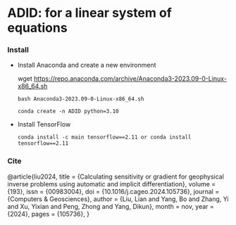 # ADID: for a linear system of equations

### Install
- Install Anaconda and create a new environment

  wget https://repo.anaconda.com/archive/Anaconda3-2023.09-0-Linux-x86_64.sh

  `bash Anaconda3-2023.09-0-Linux-x86_64.sh`

  `conda create -n ADID python=3.10`

- Install TensorFlow

  `conda install -c main tensorflow==2.11 or conda install tensorflow==2.11`

### Cite

@article{liu2024,
	title = {Calculating sensitivity or gradient for geophysical inverse problems using automatic and implicit differentiation},
	volume = {193},
	issn = {00983004},
	doi = {10.1016/j.cageo.2024.105736},
	journal = {Computers \& Geosciences},
	author = {Liu, Lian and Yang, Bo and Zhang, Yi and Xu, Yixian and Peng, Zhong and Yang, Dikun},
	month = nov,
	year = {2024},
	pages = {105736},
}
